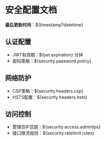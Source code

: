 # 安全配置文档

**最后更新时间**：${timestamp?datetime}

## 认证配置
- JWT有效期：${jwt.expiration} 分钟
- 密码策略：${security.password.policy}

## 网络防护
- CSP策略：${security.headers.csp}
- HSTS配置：${security.headers.hsts}

## 访问控制
- 管理员IP范围：${security.access.adminIps}
- 接口限流规则：${security.ratelimit.rules} 